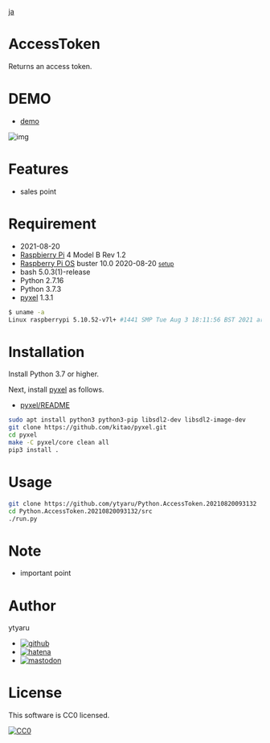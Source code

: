 [ja](./README.ja.md)

# AccessToken

Returns an access token.

# DEMO

* [demo](https://ytyaru.github.io/Python.AccessToken.20210820093132/)

![img](https://github.com/ytyaru/Python.AccessToken.20210820093132/blob/master/doc/0.png?raw=true)

# Features

* sales point

# Requirement

* <time datetime="2021-08-20T09:31:24+0900">2021-08-20</time>
* [Raspbierry Pi](https://ja.wikipedia.org/wiki/Raspberry_Pi) 4 Model B Rev 1.2
* [Raspberry Pi OS](https://ja.wikipedia.org/wiki/Raspbian) buster 10.0 2020-08-20 <small>[setup](http://ytyaru.hatenablog.com/entry/2020/10/06/111111)</small>
* bash 5.0.3(1)-release
* Python 2.7.16
* Python 3.7.3
* [pyxel][] 1.3.1

[pyxel]:https://github.com/kitao/pyxel

```sh
$ uname -a
Linux raspberrypi 5.10.52-v7l+ #1441 SMP Tue Aug 3 18:11:56 BST 2021 armv7l GNU/Linux
```

# Installation

Install Python 3.7 or higher.

Next, install [pyxel][] as follows.

* [pyxel/README](https://github.com/kitao/pyxel/blob/master/README.md#how-to-install)

```sh
sudo apt install python3 python3-pip libsdl2-dev libsdl2-image-dev
git clone https://github.com/kitao/pyxel.git
cd pyxel
make -C pyxel/core clean all
pip3 install .
```

# Usage

```sh
git clone https://github.com/ytyaru/Python.AccessToken.20210820093132
cd Python.AccessToken.20210820093132/src
./run.py
```

# Note

* important point

# Author

ytyaru

* [![github](http://www.google.com/s2/favicons?domain=github.com)](https://github.com/ytyaru "github")
* [![hatena](http://www.google.com/s2/favicons?domain=www.hatena.ne.jp)](http://ytyaru.hatenablog.com/ytyaru "hatena")
* [![mastodon](http://www.google.com/s2/favicons?domain=mstdn.jp)](https://mstdn.jp/web/accounts/233143 "mastdon")

# License

This software is CC0 licensed.

[![CC0](http://i.creativecommons.org/p/zero/1.0/88x31.png "CC0")](http://creativecommons.org/publicdomain/zero/1.0/deed.en)

